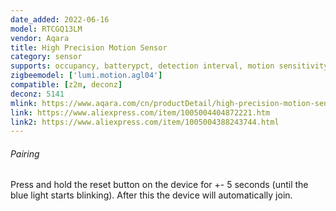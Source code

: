 ```yaml
---
date_added: 2022-06-16
model: RTCGQ13LM
vendor: Aqara
title: High Precision Motion Sensor 
category: sensor
supports: occupancy, batterypct, detection interval, motion sensitivity
zigbeemodel: ['lumi.motion.agl04']
compatible: [z2m, deconz]
deconz: 5141
mlink: https://www.aqara.com/cn/productDetail/high-precision-motion-sensor
link: https://www.aliexpress.com/item/1005004404872221.htm
link2: https://www.aliexpress.com/item/1005004388243744.html
---
```


###### Pairing
Press and hold the reset button on the device for +- 5 seconds (until the blue light starts blinking).
After this the device will automatically join.
